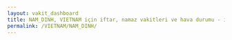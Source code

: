 ```yaml
---
layout: vakit_dashboard
title: NAM_DINH, VIETNAM için iftar, namaz vakitleri ve hava durumu - ilçe/eyalet seç
permalink: /VIETNAM/NAM_DINH/
---
```


<script type="text/javascript">
  var GLOBAL_COUNTRY = 'VIETNAM';
  var GLOBAL_CITY = 'NAM_DINH';
  var GLOBAL_STATE = '';
  var lat = 72;
  var lon = 21;
</script>
